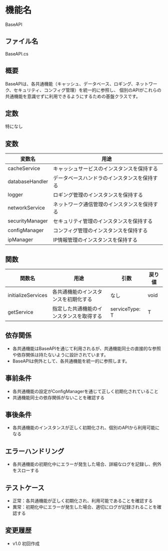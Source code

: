 # 機能名
BaseAPI

## ファイル名
BaseAPI.cs

## 概要
BaseAPIは、各共通機能（キャッシュ、データベース、ロギング、ネットワーク、セキュリティ、コンフィグ管理）を統一的に参照し、
個別のAPIがこれらの共通機能を意識せずに利用できるようにするための基盤クラスです。

## 定数
特になし

## 変数
| 変数名              | 用途                                      |
| ------------------- | ----------------------------------------- |
| cacheService        | キャッシュサービスのインスタンスを保持する |
| databaseHandler     | データベースハンドラのインスタンスを保持する |
| logger              | ロギング管理のインスタンスを保持する       |
| networkService      | ネットワーク通信管理のインスタンスを保持する |
| securityManager     | セキュリティ管理のインスタンスを保持する   |
| configManager       | コンフィグ管理のインスタンスを保持する     |
| ipManager           | IP情報管理のインスタンスを保持する         |

## 関数
| 関数名              | 用途                                      | 引数          | 戻り値 |
| ------------------- | ----------------------------------------- | ------------- | ------ |
| initializeServices  | 各共通機能のインスタンスを初期化する        | なし          | void   |
| getService<T>       | 指定した共通機能のインスタンスを取得する    | serviceType: T | T      |

## 依存関係
- 各共通機能はBaseAPIを通じて利用されるが、共通機能同士の直接的な参照や依存関係は持たないように設計されています。
- BaseAPIは例外として、各共通機能を統一的に参照します。

## 事前条件
- 各共通機能の設定がConfigManagerを通じて正しく初期化されていること
- 共通機能同士の依存関係がないことを確認する

## 事後条件
- 各共通機能のインスタンスが正しく初期化され、個別のAPIから利用可能になる

## エラーハンドリング
- 各共通機能の初期化中にエラーが発生した場合、詳細なログを記録し、例外をスローする

## テストケース
- 正常：各共通機能が正しく初期化され、利用可能であることを確認する
- 異常：初期化中にエラーが発生した場合、適切にログが記録されることを確認する

## 変更履歴
- v1.0 初回作成
